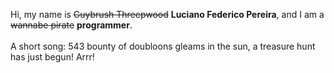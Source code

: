 Hi, my name is ~~Guybrush Threepwood~~ **Luciano Federico Pereira**, and I am a ~~wannabe pirate~~ **programmer**.<br><br>A short song: 543 bounty of doubloons gleams in the sun, a treasure hunt has just begun! Arrr!
